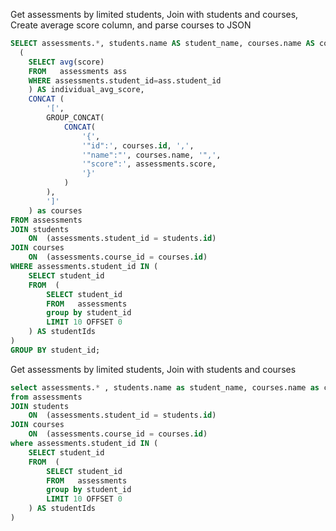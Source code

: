 Get assessments by limited students, Join with students and courses, Create average score column, and parse courses to JSON

```SQL
SELECT assessments.*, students.name AS student_name, courses.name AS course_name,
  (
    SELECT avg(score)
    FROM   assessments ass
    WHERE assessments.student_id=ass.student_id
	) AS individual_avg_score,
	CONCAT (
		'[',
		GROUP_CONCAT(
			CONCAT(
				'{',
				'"id":', courses.id, ',',
				'"name":"', courses.name, '",',
				'"score":', assessments.score,
				'}'
			)
		),
		']'
	) as courses
FROM assessments
JOIN students
	ON  (assessments.student_id = students.id)
JOIN courses
	ON  (assessments.course_id = courses.id)
WHERE assessments.student_id IN (
	SELECT student_id
	FROM  (
   		SELECT student_id
   		FROM   assessments
   		group by student_id
   		LIMIT 10 OFFSET 0
	) AS studentIds
)
GROUP BY student_id;
```

Get assessments by limited students, Join with students and courses

```SQL
select assessments.* , students.name as student_name, courses.name as course_name
from assessments
JOIN students
	ON  (assessments.student_id = students.id)
JOIN courses
	ON  (assessments.course_id = courses.id)
where assessments.student_id IN (
	SELECT student_id
	FROM  (
   		SELECT student_id
   		FROM   assessments
   		group by student_id
   		LIMIT 10 OFFSET 0
	) AS studentIds
)
```

